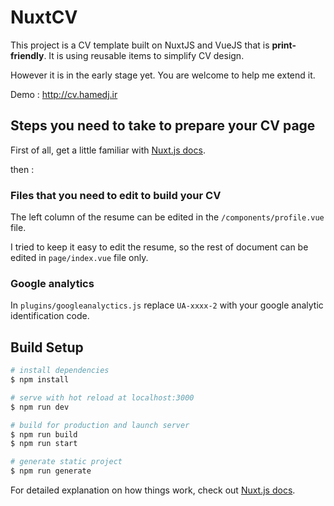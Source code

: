 # NuxtCV

This project is a CV template built on NuxtJS and VueJS that is **print-friendly**. It is using reusable items to simplify CV design. 

However it is in the early stage yet. You are welcome to help me extend it.

Demo : http://cv.hamedj.ir


## Steps you need to take  to prepare your CV page
First of all, get a little familiar with [Nuxt.js docs](https://nuxtjs.org). 

then :

###  Files that you need to edit to build your CV

 The left column of the resume can be edited in the `/components/profile.vue` file.

 I tried to keep it easy to edit the resume, so the rest of document can be edited in `page/index.vue` file only.
 
 ### Google analytics
 
 In `plugins/googleanalyctics.js` replace `UA-xxxx-2` with your google analytic identification code.

## Build Setup

```bash
# install dependencies
$ npm install

# serve with hot reload at localhost:3000
$ npm run dev

# build for production and launch server
$ npm run build
$ npm run start

# generate static project
$ npm run generate
```

For detailed explanation on how things work, check out [Nuxt.js docs](https://nuxtjs.org).
